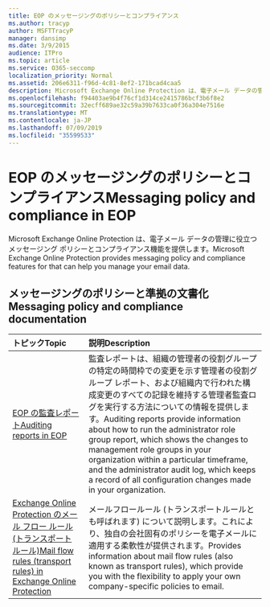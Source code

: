 ```yaml
---
title: EOP のメッセージングのポリシーとコンプライアンス
ms.author: tracyp
author: MSFTTracyP
manager: dansimp
ms.date: 3/9/2015
audience: ITPro
ms.topic: article
ms.service: O365-seccomp
localization_priority: Normal
ms.assetid: 206e6311-f96d-4c81-8ef2-171bcad4caa5
description: Microsoft Exchange Online Protection は、電子メール データの管理に役立つメッセージング ポリシーとコンプライアンス機能を提供します。
ms.openlocfilehash: f94403ae9b4f76cf1d314ce2415786bcf3b6f8e2
ms.sourcegitcommit: 32ecff689ae32c59a39b7633ca0f36a304e7516e
ms.translationtype: MT
ms.contentlocale: ja-JP
ms.lasthandoff: 07/09/2019
ms.locfileid: "35599533"
---
```

# <a name="messaging-policy-and-compliance-in-eop"></a><span data-ttu-id="979a4-103">EOP のメッセージングのポリシーとコンプライアンス</span><span class="sxs-lookup"><span data-stu-id="979a4-103">Messaging policy and compliance in EOP</span></span>

<span data-ttu-id="979a4-104">Microsoft Exchange Online Protection は、電子メール データの管理に役立つメッセージング ポリシーとコンプライアンス機能を提供します。</span><span class="sxs-lookup"><span data-stu-id="979a4-104">Microsoft Exchange Online Protection provides messaging policy and compliance features for that can help you manage your email data.</span></span>
  
## <a name="messaging-policy-and-compliance-documentation"></a><span data-ttu-id="979a4-105">メッセージングのポリシーと準拠の文書化</span><span class="sxs-lookup"><span data-stu-id="979a4-105">Messaging policy and compliance documentation</span></span>

|<span data-ttu-id="979a4-106">**トピック**</span><span class="sxs-lookup"><span data-stu-id="979a4-106">**Topic**</span></span>|<span data-ttu-id="979a4-107">**説明**</span><span class="sxs-lookup"><span data-stu-id="979a4-107">**Description**</span></span>|
|:-----|:-----|
|[<span data-ttu-id="979a4-108">EOP の監査レポート</span><span class="sxs-lookup"><span data-stu-id="979a4-108">Auditing reports in EOP</span></span>](auditing-reports-in-eop.md)|<span data-ttu-id="979a4-109">監査レポートは、組織の管理者の役割グループの特定の時間枠での変更を示す管理者の役割グループ レポート、および組織内で行われた構成変更のすべての記録を維持する管理者監査ログを実行する方法についての情報を提供します。</span><span class="sxs-lookup"><span data-stu-id="979a4-109">Auditing reports provide information about how to run the administrator role group report, which shows the changes to management role groups in your organization within a particular timeframe, and the administrator audit log, which keeps a record of all configuration changes made in your organization.</span></span>|
|[<span data-ttu-id="979a4-110">Exchange Online Protection のメール フロー ルール (トランスポート ルール)</span><span class="sxs-lookup"><span data-stu-id="979a4-110">Mail flow rules (transport rules) in Exchange Online Protection</span></span>](mail-flow-rules-transport-rules-0.md)|<span data-ttu-id="979a4-111">メールフロールール (トランスポートルールとも呼ばれます) について説明します。これにより、独自の会社固有のポリシーを電子メールに適用する柔軟性が提供されます。</span><span class="sxs-lookup"><span data-stu-id="979a4-111">Provides information about mail flow rules (also known as transport rules), which provide you with the flexibility to apply your own company-specific policies to email.</span></span>|
